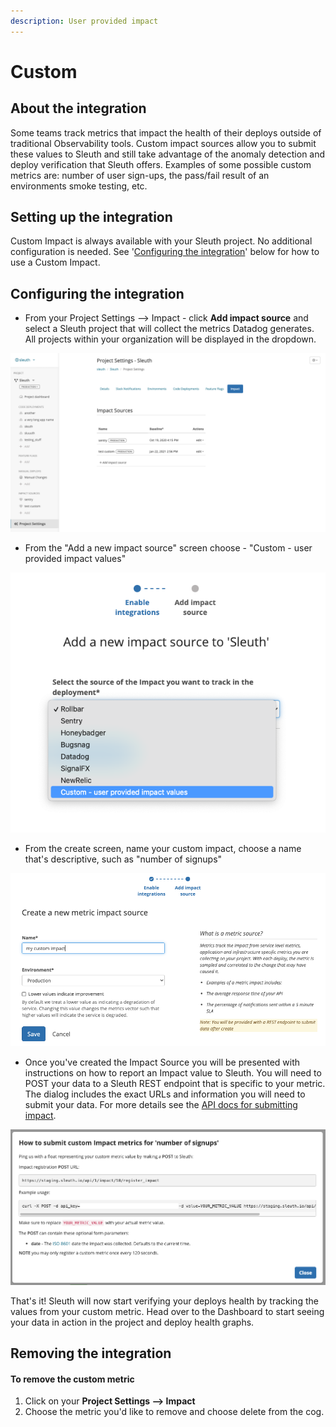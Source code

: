 ```yaml
---
description: User provided impact
---
```


# Custom

## About the integration

Some teams track metrics that impact the health of their deploys outside of traditional Observability tools. Custom impact sources allow you to submit these values to Sleuth and still take advantage of the anomaly detection and deploy verification that Sleuth offers. Examples of some possible custom metrics are: number of user sign-ups, the pass/fail result of an environments smoke testing, etc.

## Setting up the integration

Custom Impact is always available with your Sleuth project. No additional configuration is needed. See '[Configuring the integration](custom.md)' below for how to use a Custom Impact.

## Configuring the integration

* From your Project Settings --> Impact - click **Add impact source** and select a Sleuth project that will collect the metrics Datadog generates. All projects within your organization will be displayed in the dropdown.

![](../../../.gitbook/assets/screen-shot-2021-01-26-at-2.04.15-pm.png)

* From the "Add a new impact source" screen choose - "Custom - user provided impact values"

![](../../../.gitbook/assets/screen-shot-2021-01-26-at-2.08.29-pm.png)

* From the create screen, name your custom impact, choose a name that's descriptive, such as "number of signups"

![](../../../.gitbook/assets/add-metric-impact-source-sleuth-2021-01-26-14-10-42.png)

* Once you've created the Impact Source you will be presented with instructions on how to report an Impact value to Sleuth. You will need to POST your data to a Sleuth REST endpoint that is specific to your metric. The dialog includes the exact URLs and information you will need to submit your data. For more details see the [API docs for submitting impact](https://help.sleuth.io/sleuth-api#custom-impact-registration).

![](../../../.gitbook/assets/project-settings-sleuth-sleuth-2021-01-26-14-13-07.png)

That's it! Sleuth will now start verifying your deploys health by tracking the values from your custom metric. Head over to the Dashboard to start seeing your data in action in the project and deploy health graphs.

## Removing the integration

#### To remove the custom metric

1. Click on your **Project Settings --> Impact**
2. Choose the metric you'd like to remove and choose delete from the cog.
